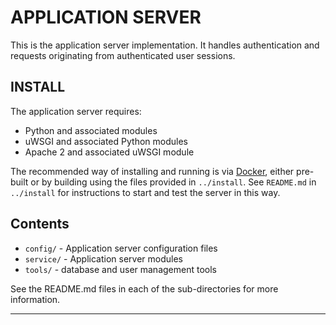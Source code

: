 # APPLICATION SERVER

This is the application server implementation. It handles authentication and requests originating from authenticated user sessions.


## INSTALL


The application server requires:

  - Python and associated modules
  - uWSGI and associated Python modules
  - Apache 2 and associated uWSGI module

The recommended way of installing and running is via [Docker][1], either pre-built or by building using the files provided in `../install`. See `README.md` in `../install` for instructions to start and test the server in this way.

## Contents

 * `config/` - Application server configuration files
 * `service/` - Application server modules
 * `tools/` - database and user management tools

See the README.md files in each of the sub-directories for more information.

----------------------------------------------------------------------------------------------------

[1]: https://www.docker.com/

